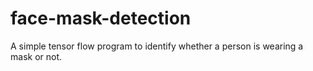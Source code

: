 # face-mask-detection
A simple tensor flow program to identify whether a person is wearing a mask or not.
